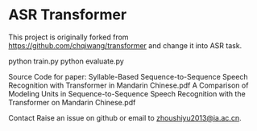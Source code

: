 # ASR Transformer

This project is originally forked from https://github.com/chqiwang/transformer and change it into ASR task.

python train.py
python evaluate.py

Source Code for paper:
Syllable-Based Sequence-to-Sequence Speech Recognition with Transformer in Mandarin Chinese.pdf
A Comparison of Modeling Units in Sequence-to-Sequence Speech Recognition with the Transformer on Mandarin Chinese.pdf

Contact
Raise an issue on github or email to zhoushiyu2013@ia.ac.cn.
